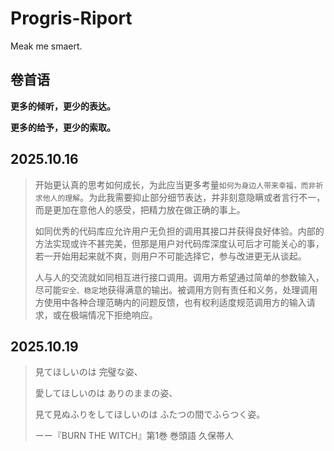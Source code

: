 # Progris-Riport
Meak me smaert.


## 卷首语

**更多的倾听，更少的表达。**

**更多的给予，更少的索取。**

## 2025.10.16

> 开始更认真的思考如何成长，为此应当更多考量`如何为身边人带来幸福，而非祈求他人的理解`。为此我需要抑止部分细节表达，并非刻意隐瞒或者言行不一，而是更加在意他人的感受，把精力放在做正确的事上。
>
> 如同优秀的代码库应允许用户无负担的调用其接口并获得良好体验。内部的方法实现或许不甚完美，但那是用户对代码库深度认可后才可能关心的事，若一开始用起来就不爽，则用户不可能选择它，参与改进更无从谈起。
>
> 人与人的交流就如同相互进行接口调用。调用方希望通过简单的参数输入，尽可能`安全、稳定`地获得满意的输出。被调用方则有责任和义务，处理调用方使用中各种合理范畴内的问题反馈，也有权利适度规范调用方的输入请求，或在极端情况下拒绝响应。

## 2025.10.19

>見てほしいのは 完璧な姿、
>
>愛してほしいのは ありのままの姿、
>
>見て見ぬふりをしてほしいのは ふたつの間でふらつく姿。
>
>ーー『BURN THE WITCH』第1巻 巻頭語 久保帯人